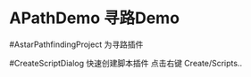 # APathDemo 寻路Demo

#AstarPathfindingProject 为寻路插件

#CreateScriptDialog  快速创建脚本插件 点击右键 Create/Scripts..
